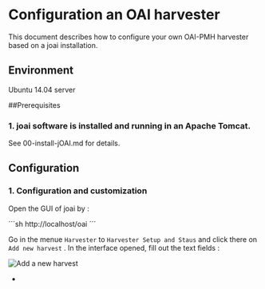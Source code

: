 # Configuration an OAI harvester
This document describes how to configure your own OAI-PMH harvester based on a joai installation.

## Environment
Ubuntu 14.04 server

##Prerequisites
### 1. joai software is installed and running in an Apache Tomcat.
See 00-install-jOAI.md for details.

## Configuration
### 1. Configuration and customization
Open the GUI of joai by :

´´´sh
http://localhost/oai
´´´

Go in the menue `Harvester` to `Harvester Setup and Staus` and click there on `Add new harvest` . In the interface opened, fill out the text fields :

![Add a new harvest](   http://www.ands.org.au/__data/assets/image/0019/391323/joai-1.png "Add a new harvest")


* 


